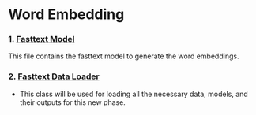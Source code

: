 # Word Embedding

### 1. [Fasttext Model](./fasttext_model.py)
This file contains the fasttext model to generate the word embeddings.

### 2. [Fasttext Data Loader](./fasttext_data_loader.py)
- This class will be used for loading all the necessary data, models, and their outputs for this new phase.
